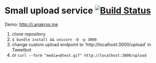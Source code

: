 Small upload service [![Build Status](https://travis-ci.org/Anakros/i.anakros.me.png)](https://travis-ci.org/Anakros/i.anakros.me)
============

Demo: http://i.anakros.me

1. clone repository
2. ```$ bundle install && unicorn -D -p 3000```
3. change custom upload endpoint to 'http://localhost:3000/upload' in Tweetbot
4. or ```curl --form "media=@test.gif" http://localhost:3000/upload```
